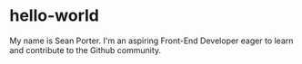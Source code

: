 # hello-world
My name is Sean Porter. I'm an aspiring Front-End Developer eager to learn and contribute to the Github community.
